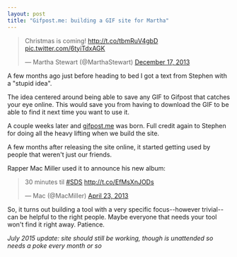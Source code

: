 ```yaml
---
layout: post
title: "Gifpost.me: building a GIF site for Martha"
---
```


<blockquote class="twitter-tweet" lang="en"><p lang="en" dir="ltr">Christmas is coming! <a href="http://t.co/tbmRuV4gbD">http://t.co/tbmRuV4gbD</a> <a href="http://t.co/6tyiTdxAGK">pic.twitter.com/6tyiTdxAGK</a></p>&mdash; Martha Stewart (@MarthaStewart) <a href="https://twitter.com/MarthaStewart/status/413044190331678720">December 17, 2013</a></blockquote>
<script async src="//platform.twitter.com/widgets.js" charset="utf-8"></script>

A few months ago just before heading to bed I got a text from Stephen with a "stupid idea".

The idea centered around being able to save any GIF to Gifpost that catches your eye online. This would save you from having to download the GIF to be able to find it next time you want to use it.

A couple weeks later and [gifpost.me](http://www.gifpost.me/) was born. Full credit again to Stephen for doing all the heavy lifting when we build the site.

A few months after releasing the site online, it started getting used by people that weren't just our friends.

Rapper Mac Miller used it to announce his new album:

<blockquote class="twitter-tweet" lang="en"><p lang="en" dir="ltr">30 minutes til <a href="https://twitter.com/hashtag/SDS?src=hash">#SDS</a> <a href="http://t.co/EfMsXnJODs">http://t.co/EfMsXnJODs</a></p>&mdash; Mac (@MacMiller) <a href="https://twitter.com/MacMiller/status/326538408933617664">April 23, 2013</a></blockquote>
<script async src="//platform.twitter.com/widgets.js" charset="utf-8"></script>

So, it turns out building a tool with a very specific focus--however trivial--can be helpful to the right people. Maybe everyone that needs your tool won't find it right away. Patience.

*July 2015 update: site should still be working, though is unattended so needs a poke every month or so*